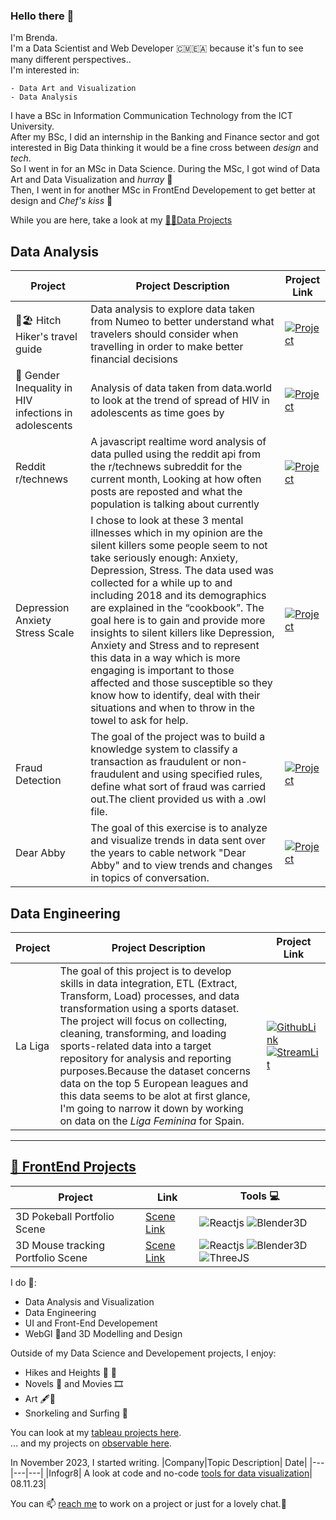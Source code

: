 ### Hello there 👋

I'm Brenda.   
I'm a Data Scientist and Web Developer 🇨🇲🇪🇦 because it's fun to see many different perspectives..  
I'm interested in:
```
- Data Art and Visualization
- Data Analysis
```    
 
I have a BSc in Information Communication Technology from the ICT University.   
After my BSc, I did an internship in the Banking and Finance sector and got interested in Big Data thinking it would be a fine cross between _design_ and _tech_.   
So I went in for an MSc in Data Science. During the MSc, I got wind of Data Art and Data Visualization and _hurray_ 🎊    
Then, I went in for another MSc in FrontEnd Developement to get better at design and _Chef's kiss_ 🥳

While you are here, take a look at my [👩‍💻Data Projects](https://portfolio-qb.vercel.app/)   
## Data Analysis
|Project| Project Description | Project Link|
|---|---|---|
|🥾🏖️ Hitch Hiker's travel guide| Data analysis to explore data taken from Numeo to better understand what travelers should consider when travelling in order to make better financial decisions | [![Project](https://img.shields.io/badge/Project-green)](https://lagom-qb.github.io/Hitch-Hiker-s-Travel-Guide/)|
|📝 Gender Inequality in HIV infections in adolescents| Analysis of data taken from data.world to look at the trend of spread of HIV in adolescents as time goes by|[![Project](https://img.shields.io/badge/Project-green)](https://lagom-qb.github.io/Gender-Inequality-in-HIV-Infections-in-Adolescents/)|
|Reddit r/technews| A javascript realtime word analysis of data pulled using the reddit api from the r/technews subreddit for the current month, Looking at how often posts are reposted and what the population is talking about currently | [![Project](https://img.shields.io/badge/Project-green)](https://lagom-qb.github.io/technews/)|
|Depression Anxiety Stress Scale | I chose to look at these 3 mental illnesses which in my opinion are the silent killers some people seem to not take seriously enough: Anxiety, Depression, Stress. The data used was collected for a while up to and including 2018 and its demographics are explained in the “cookbook”. The goal here is to gain and provide more insights to silent killers like Depression, Anxiety and Stress and to represent this data in a way which is more engaging is important to those affected and those susceptible so they know how to identify, deal with their situations and when to throw in the towel to ask for help.|[![Project](https://img.shields.io/badge/Project-green)](https://lagom-qb.github.io/dv_dass/progress)|
|Fraud Detection|The goal of the project was to build a knowledge system to classify a transaction as fraudulent or non-fraudulent and using specified rules, define what sort of fraud was carried out.The client provided us with a .owl file.|[![Project](https://img.shields.io/badge/Project-green)](https://lagom-qb.github.io/Fraud-Detection/intro.html)|
|Dear Abby|The goal of this exercise is to analyze and visualize trends in data sent over the years to cable network "Dear Abby" and to view trends and changes in topics of conversation.|[![Project](https://mybinder.org/badge_logo.svg)](https://mybinder.org/v2/gh/lagom-QB/Dear-Abby/HEAD)|


## Data Engineering
|Project| Project Description| Project Link|
|---|---|---|
|La Liga | The goal of this project is to develop skills in data integration, ETL (Extract, Transform, Load) processes, and data transformation using a sports dataset. The project will focus on collecting, cleaning, transforming, and loading sports-related data into a target repository for analysis and reporting purposes.Because the dataset concerns data on the top 5 European leagues and this data seems to be alot at first glance, I'm going to narrow it down by working on data on the *Liga Feminina* for Spain. | [![GithubLink](https://img.shields.io/badge/ProjectPage-purple)](https://github.com/lagom-QB/Data-Engineering/tree/main)[![StreamLit](https://img.shields.io/badge/StreamLit-purple)](https://la-liga.streamlit.app/)

---

## [🎨 FrontEnd Projects](https://qb-3d.netlify.app)  
|Project|Link|Tools 💻|
|---|---|---|
|3D Pokeball Portfolio Scene| [Scene Link](https://lagom-qb.github.io/3dScene/)|![Reactjs](https://img.shields.io/badge/Reactjs-grey) ![Blender3D](https://img.shields.io/badge/Blender3D-grey) |
|3D Mouse tracking Portfolio Scene | [Scene Link](https://qb-3d.netlify.app/)| ![Reactjs](https://img.shields.io/badge/Reactjs-grey) ![Blender3D](https://img.shields.io/badge/Blender3D-grey) ![ThreeJS](https://img.shields.io/badge/ThreeJS-grey)|


I do 🌱:  
  * Data Analysis and Visualization
  * Data Engineering
  * UI and Front-End Developement
  * WebGl 🤔and 3D Modelling and Design
    
Outside of my Data Science and Developement projects, I enjoy:
  - Hikes and Heights 🥾 📸
  - Novels 📖 and Movies 🎞️
  - Art 🖋️🎊
  - Snorkeling and Surfing 🌊

You can look at my [tableau projects here](https://public.tableau.com/profile/quinsy.brenda#!/).  
... and my projects on [observable here](https://observablehq.com/@lagom-qb).

In November 2023, I started writing.
|Company|Topic Description| Date|
|---|---|---|
|Infogr8| A look at code and no-code [tools for data visualization](https://infogr8.com/quinsy-brenda-navigating-tech-landscape-data-visualisation/)| 08.11.23|

  You can 📫 [reach me](mailto:tebid.qb@gmail.com) to work on a project or just for a lovely chat.👯
